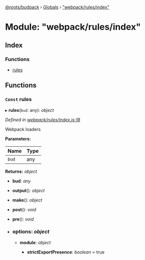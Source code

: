 [@roots/budpack](../README.md) › [Globals](../globals.md) › ["webpack/rules/index"](_webpack_rules_index_.md)

# Module: "webpack/rules/index"

## Index

### Functions

* [rules](_webpack_rules_index_.md#const-rules)

## Functions

### `Const` rules

▸ **rules**(`bud`: any): *object*

*Defined in [webpack/rules/index.js:18](https://github.com/roots/bud-support/blob/5f43850/src/budpack/builder/webpack/rules/index.js#L18)*

Webpack loaders

**Parameters:**

Name | Type |
------ | ------ |
`bud` | any |

**Returns:** *object*

* **bud**: *any*

* **output**(): *object*

* **make**(): *object*

* **post**(): *void*

* **pre**(): *void*

* ### **options**: *object*

  * **module**: *object*

    * **strictExportPresence**: *boolean* = true
